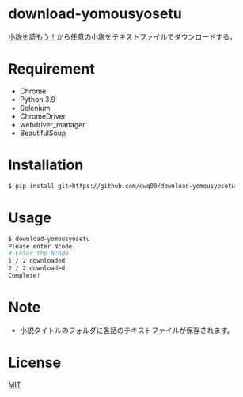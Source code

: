 # download-yomousyosetu

[小説を読もう！](https://yomou.syosetu.com/)から任意の小説をテキストファイルでダウンロードする。

# Requirement

- Chrome
- Python 3.9
- Selenium
- ChromeDriver
- webdriver_manager
- BeautifulSoup

# Installation

```bash
$ pip install git+https://github.com/qwq00/download-yomousyosetu
```

# Usage

```bash
$ download-yomousyosetu
Please enter Ncode.
# Enter the Ncode
1 / 2 downloaded
2 / 2 downloaded
Complete!
```

# Note

- 小説タイトルのフォルダに各話のテキストファイルが保存されます。

# License

[MIT](https://choosealicense.com/licenses/mit/)
